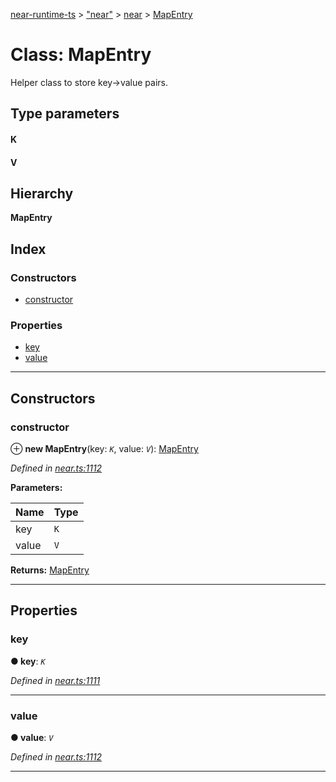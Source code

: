[near-runtime-ts](../README.md) > ["near"](../modules/_near_.md) > [near](../modules/_near_.near.md) > [MapEntry](../classes/_near_.near.mapentry.md)

# Class: MapEntry

Helper class to store key->value pairs.

## Type parameters
#### K 
#### V 
## Hierarchy

**MapEntry**

## Index

### Constructors

* [constructor](_near_.near.mapentry.md#constructor)

### Properties

* [key](_near_.near.mapentry.md#key)
* [value](_near_.near.mapentry.md#value)

---

## Constructors

<a id="constructor"></a>

###  constructor

⊕ **new MapEntry**(key: *`K`*, value: *`V`*): [MapEntry](_near_.near.mapentry.md)

*Defined in [near.ts:1112](https://github.com/nearprotocol/near-runtime-ts/blob/9615ced/near.ts#L1112)*

**Parameters:**

| Name | Type |
| ------ | ------ |
| key | `K` |
| value | `V` |

**Returns:** [MapEntry](_near_.near.mapentry.md)

___

## Properties

<a id="key"></a>

###  key

**● key**: *`K`*

*Defined in [near.ts:1111](https://github.com/nearprotocol/near-runtime-ts/blob/9615ced/near.ts#L1111)*

___
<a id="value"></a>

###  value

**● value**: *`V`*

*Defined in [near.ts:1112](https://github.com/nearprotocol/near-runtime-ts/blob/9615ced/near.ts#L1112)*

___

